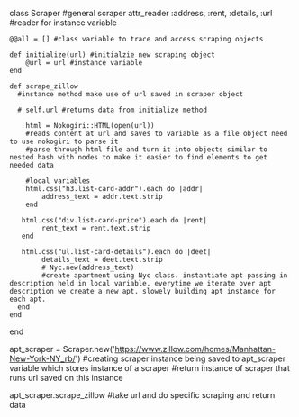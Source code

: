class Scraper #general scraper
    attr_reader :address, :rent, :details, :url 
    #reader for instance variable

    @@all = [] #class variable to trace and access scraping objects

    def initialize(url) #initialzie new scraping object
        @url = url #instance variable
    end

    def scrape_zillow
      #instance method make use of url saved in scraper object
      
      # self.url #returns data from initialize method
      
        html = Nokogiri::HTML(open(url))
        #reads content at url and saves to variable as a file object need to use nokogiri to parse it
        #parse through html file and turn it into objects similar to nested hash with nodes to make it easier to find elements to get needed data
        
        #local variables
        html.css("h3.list-card-addr").each do |addr|
            address_text = addr.text.strip
        end
            
       html.css("div.list-card-price").each do |rent|
            rent_text = rent.text.strip
       end
               
       html.css("ul.list-card-details").each do |deet|
            details_text = deet.text.strip
            # Nyc.new(address_text)
            #create apartment using Nyc class. instantiate apt passing in description held in local variable. everytime we iterate over apt description we create a new apt. slowely building apt instance for each apt. 
      end
    end

end

apt_scraper = Scraper.new('https://www.zillow.com/homes/Manhattan-New-York-NY_rb/')
#creating scraper instance being saved to apt_scraper variable which stores instance of a scraper
#return instance of scraper that runs url saved on  this instance

apt_scraper.scrape_zillow
#take url and do specific scraping and return data

